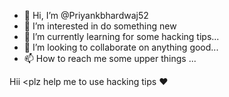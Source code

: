 - 👋 Hi, I’m @Priyankbhardwaj52
- 👀 I’m interested in do something new
- 🌱 I’m currently learning for some hacking tips...
- 💞️ I’m looking to collaborate on anything good...
- 📫 How to reach me some upper things
 ...

<!---
Priyankbhardwaj52/Priyankbhardwaj52 is a ✨ special ✨ repository because its `README.md` (this file) appears on your GitHub profile.
You can click the Preview link to take a look at your changes.
--->
Hii 
<plz help me to use hacking tips ♥
